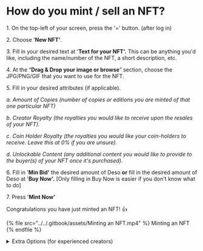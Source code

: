 # How do you mint / sell an NFT?

1\. On the top-left of your screen, press the '=' button. (after log in) &#x20;

2\. Choose '**New NFT'**.

3\. Fill in your desired text at '**Text for your NFT'.** This can be anything you'd like, including the name/number of the NFT, a short description, etc.

4\. At the “**Drag & Drop your image or browse**” section, choose the JPG/PNG/GIF that you want to use for the NFT.

5\. Fill in your desired attributes (if applicable).&#x20;

_a. Amount of Copies (number of copies or editions you are minted of that one particular NFT)_      &#x20;

_b. Creator Royalty (the royalties you would like to receive upon the resales of your NFT)._        &#x20;

_c. Coin Holder Royalty (the royalties you would like your coin-holders to receive. Leave this at 0% if you are unsure)._   &#x20;

_d. Unlockable Content (any additional content you would like to provide to the buyer(s) of your NFT once it's purchased)._&#x20;

6\. Fill in '**Min Bid'**  the desired amount of Deso **or** fill in the desired amount of Deso at '**Buy Now'.** \[Only filling in Buy Now is easier if you don't know what to do]           &#x20;

7\. Press '**Mint Now'**

Congratulations you have just minted an NFT! :thumbsup:



{% file src="../../.gitbook/assets/Minting an NFT.mp4" %}
Minting an NFT
{% endfile %}



<details>

<summary>Extra Options (for experienced creators)</summary>

#### \[Extra 1: for experienced creators] Unlockable Content

To add unlockable content to your NFT, you can use the following steps:

1\.     Click '**Mint on NFT'**

2\.     Check **'Unlockable Content'**

3\.     Mint the NFT and put it on sale

The moment someone has put in a bid and you want to accept it you can add in the unlockable content.



**\[Extra 2: for experienced creators] Add extra / collection data**

To know more about this feature; go directly to [Traits by Extradata](broken-reference).&#x20;

</details>

####

